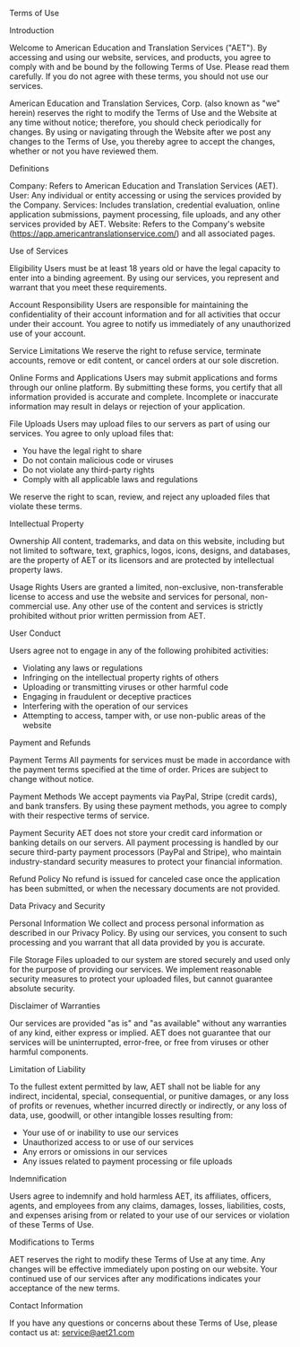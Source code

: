 Terms of Use

Introduction

Welcome to American Education and Translation Services ("AET"). By accessing and using our website, services, and products, you agree to comply with and be bound by the following Terms of Use. Please read them carefully. If you do not agree with these terms, you should not use our services.

American Education and Translation Services, Corp. (also known as "we" herein) reserves the right to modify the Terms of Use and the Website at any time without notice; therefore, you should check periodically for changes. By using or navigating through the Website after we post any changes to the Terms of Use, you thereby agree to accept the changes, whether or not you have reviewed them.

Definitions

Company: Refers to American Education and Translation Services (AET).
User: Any individual or entity accessing or using the services provided by the Company.
Services: Includes translation, credential evaluation, online application submissions, payment processing, file uploads, and any other services provided by AET.
Website: Refers to the Company's website (https://app.americantranslationservice.com/) and all associated pages.

Use of Services

Eligibility
Users must be at least 18 years old or have the legal capacity to enter into a binding agreement. By using our services, you represent and warrant that you meet these requirements.

Account Responsibility
Users are responsible for maintaining the confidentiality of their account information and for all activities that occur under their account. You agree to notify us immediately of any unauthorized use of your account.

Service Limitations
We reserve the right to refuse service, terminate accounts, remove or edit content, or cancel orders at our sole discretion.

Online Forms and Applications
Users may submit applications and forms through our online platform. By submitting these forms, you certify that all information provided is accurate and complete. Incomplete or inaccurate information may result in delays or rejection of your application.

File Uploads
Users may upload files to our servers as part of using our services. You agree to only upload files that:

- You have the legal right to share
- Do not contain malicious code or viruses
- Do not violate any third-party rights
- Comply with all applicable laws and regulations

We reserve the right to scan, review, and reject any uploaded files that violate these terms.

Intellectual Property

Ownership
All content, trademarks, and data on this website, including but not limited to software, text, graphics, logos, icons, designs, and databases, are the property of AET or its licensors and are protected by intellectual property laws.

Usage Rights
Users are granted a limited, non-exclusive, non-transferable license to access and use the website and services for personal, non-commercial use. Any other use of the content and services is strictly prohibited without prior written permission from AET.

User Conduct

Users agree not to engage in any of the following prohibited activities:

- Violating any laws or regulations
- Infringing on the intellectual property rights of others
- Uploading or transmitting viruses or other harmful code
- Engaging in fraudulent or deceptive practices
- Interfering with the operation of our services
- Attempting to access, tamper with, or use non-public areas of the website

Payment and Refunds

Payment Terms
All payments for services must be made in accordance with the payment terms specified at the time of order. Prices are subject to change without notice.

Payment Methods
We accept payments via PayPal, Stripe (credit cards), and bank transfers. By using these payment methods, you agree to comply with their respective terms of service.

Payment Security
AET does not store your credit card information or banking details on our servers. All payment processing is handled by our secure third-party payment processors (PayPal and Stripe), who maintain industry-standard security measures to protect your financial information.

Refund Policy
No refund is issued for canceled case once the application has been submitted, or when the necessary documents are not provided.

Data Privacy and Security

Personal Information
We collect and process personal information as described in our Privacy Policy. By using our services, you consent to such processing and you warrant that all data provided by you is accurate.

File Storage
Files uploaded to our system are stored securely and used only for the purpose of providing our services. We implement reasonable security measures to protect your uploaded files, but cannot guarantee absolute security.

Disclaimer of Warranties

Our services are provided "as is" and "as available" without any warranties of any kind, either express or implied. AET does not guarantee that our services will be uninterrupted, error-free, or free from viruses or other harmful components.

Limitation of Liability

To the fullest extent permitted by law, AET shall not be liable for any indirect, incidental, special, consequential, or punitive damages, or any loss of profits or revenues, whether incurred directly or indirectly, or any loss of data, use, goodwill, or other intangible losses resulting from:

- Your use of or inability to use our services
- Unauthorized access to or use of our services
- Any errors or omissions in our services
- Any issues related to payment processing or file uploads

Indemnification

Users agree to indemnify and hold harmless AET, its affiliates, officers, agents, and employees from any claims, damages, losses, liabilities, costs, and expenses arising from or related to your use of our services or violation of these Terms of Use.

Modifications to Terms

AET reserves the right to modify these Terms of Use at any time. Any changes will be effective immediately upon posting on our website. Your continued use of our services after any modifications indicates your acceptance of the new terms.

Contact Information

If you have any questions or concerns about these Terms of Use, please contact us at: service@aet21.com
